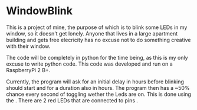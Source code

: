 # WindowBlink
This is a project of mine, the purpose of which is to blink some LEDs in my window, so it doesn't get lonely. Anyone that lives in a large apartment building and gets free elecricity has no excuse not to do something creative with their window.

The code will be completely in python for the time being, as this is my only excuse to write python code. This code was developed and run on a RaspberryPi 2 B+.

Currently, the program will ask for an initial delay in hours before blinking should start and for a duration also in hours. The program then has a ~50% chance every second of toggling wether the Leds are on. This is done using the <find name of function and library>. There are 2 red LEDs that are connected to pins <pin numbers>.
